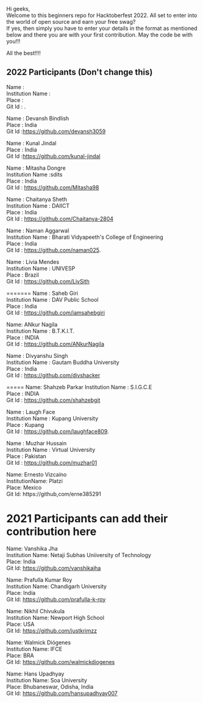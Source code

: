 Hi geeks,<br/>
Welcome to this beginners repo for Hacktoberfest 2022. All set to enter into the world of open source and earn your free swag? <br/>
If yes, then simply you have to enter your details in the format as mentioned below and there you are with your first contribution. May the code be with you!!!

All the best!!!! <br/>

## 2022 Participants (Don't change this)<br/>

Name : <Your name> <br/>
Institution Name : <institution name> <br/>
Place : <place> <br/>
Git Id : <Your git id>. <br/>

Name : Devansh Bindlish <br/>
Place : India <br/>
Git Id :https://github.com/devansh3059 <br/>
  
Name : Kunal Jindal <br/>
Place : India <br/>
Git Id :https://github.com/kunal-jindal <br/>

Name : Mitasha Dongre <br/>
Institution Name :sdits <br/>
Place : India <br/>
Git Id : https://github.com/Mitasha98 <br/>
  
Name : Chaitanya Sheth <br/>
Institution Name : DAIICT <br/>
Place : India <br/>
Git Id : https://github.com/Chaitanya-2804 <br/> 

Name : Naman Aggarwal<br/>
Institution Name : Bharati Vidyapeeth's College of Engineering <br/>
Place : India<br/>
Git Id : https://github.com/naman025. <br/>

Name : Lívia Mendes <br/>
Institution Name : UNIVESP <br/>
Place : Brazil <br/>
Git Id : https://github.com/LivSith <br/>

=======
Name : Saheb Giri<br/>
Institution Name : DAV Public School <br/>
Place : India<br/>
Git Id : https://github.com/iamsahebgiri <br/>


Name: ANkur Nagila<br/>
Institution Name : B.T.K.I.T.<br/>
Place : INDIA <br/>
Git Id : https://github.com/ANkurNagila <br/>

Name : Divyanshu Singh <br/>
Institution Name : Gautam Buddha University <br/>
Place : India <br/>
Git Id : https://github.com/divshacker <br/>

=====
Name: Shahzeb Parkar
Institution Name : S.I.G.C.E<br/>
Place : INDIA <br/>
Git Id : https://github.com/shahzebgit <br/>

Name : Laugh Face<br/>
Institution Name : Kupang University <br/>
Place : Kupang<br/>
Git Id : https://github.com/laughface809. <br/>

Name : Muzhar Hussain <br/>
Institution Name : Virtual University <br/>
Place : Pakistan <br/>
Git Id : https://github.com/muzhar01 <br/>

Name: Ernesto Vizcaíno <br />
InstitutionName: Platzi <br />
Place: Mexico <br />
Git Id: https://github,com/erne385291 <br />

  
2021 Participants can add their contribution here<br/>
=======

Name: Vanshika Jha <br/>
Institution Name: Netaji Subhas Uniiversity of Technology <br/>
Place: India <br/>
Git Id: https://github.com/vanshikajha <br/>

Name: Prafulla Kumar Roy <br/>
Institution Name: Chandigarh University <br/>
Place: India <br/>
Git Id: https://github.com/prafulla-k-roy <br/>

Name: Nikhil Chivukula <br/>
Institution Name: Newport High School <br/>
Place: USA <br/>
Git Id: https://github.com/justkrimzz <br/>
  
Name: Walmick Diógenes <br/>
Institution Name: IFCE <br/>
Place: BRA <br/>
Git Id: https://github.com/walmickdiogenes <br/>

Name: Hans Upadhyay <br/>
Institution Name: Soa University <br/>
Place: Bhubaneswar, Odisha, India <br/>
Git Id: https://github.com/hansupadhyay007 <br/>

